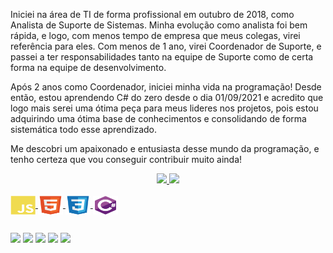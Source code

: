 Iniciei na área de TI de forma profissional em outubro de 2018, como Analista de Suporte de Sistemas. 
Minha evolução como analista foi bem rápida, e logo, com menos tempo de empresa que meus colegas, virei referência para eles. Com menos de 1 ano, 
virei Coordenador de Suporte, e passei a ter responsabilidades tanto na equipe de Suporte como de certa forma na equipe de desenvolvimento. 

Após 2 anos como Coordenador, iniciei minha vida na programação! 
Desde então, estou aprendendo C# do zero desde o dia 01/09/2021 e acredito que logo mais serei uma ótima peça para meus lideres nos projetos,
pois estou adquirindo uma ótima base de conhecimentos e consolidando de forma sistemática todo esse aprendizado. 

Me descobri um apaixonado e entusiasta desse mundo da programação, e tenho certeza que vou conseguir contribuir muito ainda! 

<div align="center">
  <a href="https://github.com/gedeon-arruda">
  <img height="195em" src="https://github-readme-stats.vercel.app/api?username=gedeon-arruda&show_icons=true&theme=dracula&include_all_commits=true&count_private=true"/>
  <img height="195em" src="https://github-readme-stats.vercel.app/api/top-langs/?username=gedeon-arruda&layout=compact&langs_count=7&theme=dracula"/>
</div>
<div style="display: inline_block"><br>
  <img align="center" alt="Rafa-Js" height="30" width="40" src="https://raw.githubusercontent.com/devicons/devicon/master/icons/javascript/javascript-plain.svg">
  <img align="center" alt="Rafa-HTML" height="30" width="40" src="https://raw.githubusercontent.com/devicons/devicon/master/icons/html5/html5-original.svg">
  <img align="center" alt="Rafa-CSS" height="30" width="40" src="https://raw.githubusercontent.com/devicons/devicon/master/icons/css3/css3-original.svg">
  <img align="center" alt="Rafa-Csharp" height="30" width="40" src="https://raw.githubusercontent.com/devicons/devicon/master/icons/csharp/csharp-original.svg">
</div>
  
  ##
 
<div> 
  <a href="https://www.youtube.com/c/CSGODicas" target="_blank"><img src="https://img.shields.io/badge/YouTube-FF0000?style=for-the-badge&logo=youtube&logoColor=white" target="_blank"></a>
  <a href="https://instagram.com/gedeon.arruda" target="_blank"><img src="https://img.shields.io/badge/-Instagram-%23E4405F?style=for-the-badge&logo=instagram&logoColor=white" target="_blank"></a>
 	<a href="https://www.twitch.tv/canalcsgodicas" target="_blank"><img src="https://img.shields.io/badge/Twitch-9146FF?style=for-the-badge&logo=twitch&logoColor=white" target="_blank"></a>
  <a href = "mailto:chesspotente@gmail.com"><img src="https://img.shields.io/badge/-Gmail-%23333?style=for-the-badge&logo=gmail&logoColor=white" target="_blank"></a>
  <a href="https://www.linkedin.com/in/gedeon-arruda-a37a01170/" target="_blank"><img src="https://img.shields.io/badge/-LinkedIn-%230077B5?style=for-the-badge&logo=linkedin&logoColor=white" target="_blank"></a> 
 
</div>

